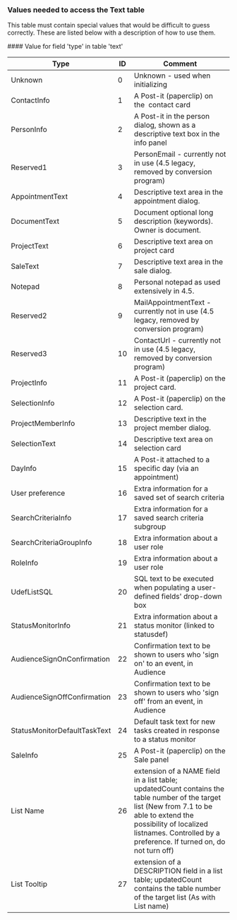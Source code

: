
### Values needed to access the Text table

This table must contain special values that would be difficult to guess correctly. These are listed below with a description of how to use them.

#### Value for field 'type' in table 'text'

| Type | ID | Comment |
|---|---|---|
| Unknown | 0 | Unknown - used when initializing |
| ContactInfo | 1 | A Post-it (paperclip) on the  contact card |
| PersonInfo | 2 | A Post-it in the person dialog, shown as a descriptive text box in the info panel |
| Reserved1 | 3 | PersonEmail - currently not in use (4.5 legacy, removed by conversion program) |
| AppointmentText | 4 | Descriptive text area in the appointment dialog. |
| DocumentText | 5 | Document optional long description (keywords). Owner is document. |
| ProjectText | 6 | Descriptive text area on project card |
| SaleText | 7 | Descriptive text area in the sale dialog. |
| Notepad | 8 | Personal notepad as used extensively in 4.5. |
| Reserved2 | 9 | MailAppointmentText - currently not in use (4.5 legacy, removed by conversion program) |
| Reserved3 | 10 | ContactUrl - currently not in use (4.5 legacy, removed by conversion program) |
| ProjectInfo | 11 | A Post-it (paperclip) on the project card. |
| SelectionInfo | 12 | A Post-it (paperclip) on the selection card. |
| ProjectMemberInfo | 13 | Descriptive text in the project member dialog. |
| SelectionText | 14 | Descriptive text area on selection card |
| DayInfo | 15 | A Post-it attached to a specific day (via an appointment) |
| User preference | 16 | Extra information for a saved set of search criteria |
| SearchCriteriaInfo | 17 | Extra information for a saved search criteria subgroup |
| SearchCriteriaGroupInfo | 18 | Extra information about a user role |
| RoleInfo | 19 | Extra information about a user role |
| UdefListSQL | 20 | SQL text to be executed when populating a user-defined fields' drop-down box |
| StatusMonitorInfo | 21 | Extra information about a status monitor (linked to statusdef) |
| AudienceSignOnConfirmation | 22 | Confirmation text to be shown to users who 'sign on' to an event, in Audience |
| AudienceSignOffConfirmation | 23 | Confirmation text to be shown to users who 'sign off' from an event, in Audience |
| StatusMonitorDefaultTaskText | 24 | Default task text for new tasks created in response to a status monitor |
| SaleInfo | 25 | A Post-it (paperclip) on the Sale panel |
| List Name | 26 | extension of a NAME field in a list table; updatedCount contains the table number of the target list (New from 7.1 to be able to extend the possibility of localized listnames. Controlled by a preference. If turned on, do not turn off) |
| List Tooltip | 27 | extension of a DESCRIPTION field in a list table; updatedCount contains the table number of the target list (As with List name) |
